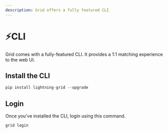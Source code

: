 ```yaml
---
description: Grid offers a fully featured CLI
---
```


# ⚡CLI

Grid comes with a fully-featured CLI. It provides a 1:1 matching experience to the web UI.

## Install the CLI

```javascript
pip install lightning-grid --upgrade
```

## Login

Once you've installed the CLI, login using this command.

```javascript
grid login
```



